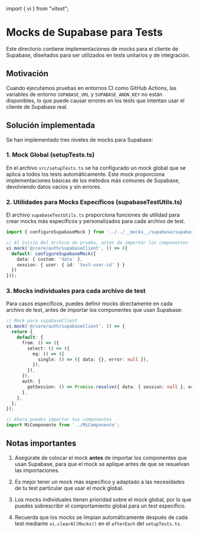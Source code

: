 import { vi } from "vitest";
# Mocks de Supabase para Tests

Este directorio contiene implementaciones de mocks para el cliente de Supabase, diseñados para ser utilizados en tests unitarios y de integración.

## Motivación

Cuando ejecutamos pruebas en entornos CI como GitHub Actions, las variables de entorno `SUPABASE_URL` y `SUPABASE_ANON_KEY` no están disponibles, lo que puede causar errores en los tests que intentan usar el cliente de Supabase real.

## Solución implementada

Se han implementado tres niveles de mocks para Supabase:

### 1. Mock Global (setupTests.ts)

En el archivo `src/setupTests.ts` se ha configurado un mock global que se aplica a todos los tests automáticamente. Este mock proporciona implementaciones básicas de los métodos más comunes de Supabase, devolviendo datos vacíos y sin errores.

### 2. Utilidades para Mocks Específicos (supabaseTestUtils.ts)

El archivo `supabaseTestUtils.ts` proporciona funciones de utilidad para crear mocks más específicos y personalizados para cada archivo de test.

```typescript
import { configureSupabaseMock } from '../../__mocks__/supabase/supabaseTestUtils';

// Al inicio del archivo de prueba, antes de importar los componentes
vi.mock('@/core/auth/supabaseClient', () => ({
  default: configureSupabaseMock({
    data: { custom: 'data' },
    session: { user: { id: 'test-user-id' } }
  })
}));
```

### 3. Mocks individuales para cada archivo de test

Para casos específicos, puedes definir mocks directamente en cada archivo de test, antes de importar los componentes que usan Supabase:

```typescript
// Mock para supabaseClient
vi.mock('@/core/auth/supabaseClient', () => {
  return {
    default: {
      from: () => ({
        select: () => ({
          eq: () => ({
            single: () => ({ data: {}, error: null }),
          }),
        }),
      }),
      auth: {
        getSession: () => Promise.resolve({ data: { session: null }, error: null }),
      },
    },
  };
});

// Ahora puedes importar tus componentes
import MiComponente from '../MiComponente';
```

## Notas importantes

1. Asegúrate de colocar el mock **antes** de importar los componentes que usan Supabase, para que el mock se aplique antes de que se resuelvan las importaciones.

2. Es mejor tener un mock más específico y adaptado a las necesidades de tu test particular que usar el mock global.

3. Los mocks individuales tienen prioridad sobre el mock global, por lo que puedes sobrescribir el comportamiento global para un test específico.

4. Recuerda que los mocks se limpian automáticamente después de cada test mediante `vi.clearAllMocks()` en el `afterEach` del `setupTests.ts`. 